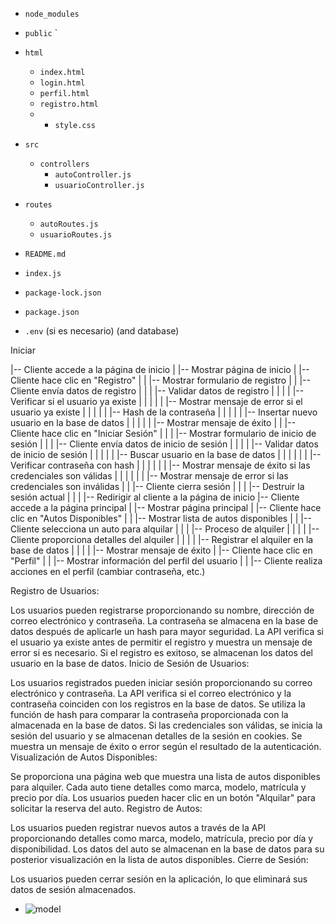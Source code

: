 

- `node_modules`
- `public`
  `
    
- `html`
  - `index.html`
  - `login.html`
  - `perfil.html`
  - `registro.html`
  - - `style.css`
- `src`
  - `controllers`
    - `autoController.js`
    - `usuarioController.js`
- `routes`
  - `autoRoutes.js`
  - `usuarioRoutes.js`
- `README.md`
- `index.js`
- `package-lock.json`
- `package.json`
- `.env` (si es necesario)
  (and database)



Iniciar

|-- Cliente accede a la página de inicio
|   |-- Mostrar página de inicio
|   |-- Cliente hace clic en "Registro"
|   |   |-- Mostrar formulario de registro
|   |   |-- Cliente envía datos de registro
|   |   |   |-- Validar datos de registro
|   |   |   |   |-- Verificar si el usuario ya existe
|   |   |   |   |   |-- Mostrar mensaje de error si el usuario ya existe
|   |   |   |   |   |-- Hash de la contraseña
|   |   |   |   |   |-- Insertar nuevo usuario en la base de datos
|   |   |   |   |   |-- Mostrar mensaje de éxito
|   |   |-- Cliente hace clic en "Iniciar Sesión"
|   |   |   |-- Mostrar formulario de inicio de sesión
|   |   |   |-- Cliente envía datos de inicio de sesión
|   |   |   |   |-- Validar datos de inicio de sesión
|   |   |   |   |   |-- Buscar usuario en la base de datos
|   |   |   |   |   |   |-- Verificar contraseña con hash
|   |   |   |   |   |   |-- Mostrar mensaje de éxito si las credenciales son válidas
|   |   |   |   |   |   |-- Mostrar mensaje de error si las credenciales son inválidas
|   |   |-- Cliente cierra sesión
|   |   |   |-- Destruir la sesión actual
|   |   |   |-- Redirigir al cliente a la página de inicio
|-- Cliente accede a la página principal
|   |-- Mostrar página principal
|   |-- Cliente hace clic en "Autos Disponibles"
|   |   |-- Mostrar lista de autos disponibles
|   |   |-- Cliente selecciona un auto para alquilar
|   |   |   |-- Proceso de alquiler
|   |   |   |   |-- Cliente proporciona detalles del alquiler
|   |   |   |   |-- Registrar el alquiler en la base de datos
|   |   |   |   |-- Mostrar mensaje de éxito
|   |-- Cliente hace clic en "Perfil"
|   |   |-- Mostrar información del perfil del usuario
|   |   |-- Cliente realiza acciones en el perfil (cambiar contraseña, etc.)


Registro de Usuarios:

Los usuarios pueden registrarse proporcionando su nombre, dirección de correo electrónico y contraseña.
La contraseña se almacena en la base de datos después de aplicarle un hash para mayor seguridad.
La API verifica si el usuario ya existe antes de permitir el registro y muestra un mensaje de error si es necesario.
Si el registro es exitoso, se almacenan los datos del usuario en la base de datos.
Inicio de Sesión de Usuarios:

Los usuarios registrados pueden iniciar sesión proporcionando su correo electrónico y contraseña.
La API verifica si el correo electrónico y la contraseña coinciden con los registros en la base de datos.
Se utiliza la función de hash para comparar la contraseña proporcionada con la almacenada en la base de datos.
Si las credenciales son válidas, se inicia la sesión del usuario y se almacenan detalles de la sesión en cookies.
Se muestra un mensaje de éxito o error según el resultado de la autenticación.
Visualización de Autos Disponibles:

Se proporciona una página web que muestra una lista de autos disponibles para alquiler.
Cada auto tiene detalles como marca, modelo, matrícula y precio por día.
Los usuarios pueden hacer clic en un botón "Alquilar" para solicitar la reserva del auto.
Registro de Autos:

Los usuarios pueden registrar nuevos autos a través de la API proporcionando detalles como marca, modelo, matrícula, precio por día y disponibilidad.
Los datos del auto se almacenan en la base de datos para su posterior visualización en la lista de autos disponibles.
Cierre de Sesión:

Los usuarios pueden cerrar sesión en la aplicación, lo que eliminará sus datos de sesión almacenados.


 
  - ![model](https://github.com/binbashz/NEW-API-CAR-USER/assets/124454895/24696462-9c03-4490-b0ff-a63b3448eb05)
